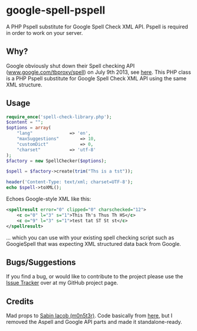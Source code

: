 # google-spell-pspell

A PHP Pspell substitute for Google Spell Check XML API. Pspell is required in order to work on your server.

## Why?

Google obviously shut down their Spell checking API (www.google.com/tbproxy/spell) on July 9th 2013, see [here](http://productforums.google.com/forum/#!topic/chat/CPb0PYllbE8). This PHP class is a PHP Pspell substitute for Google Spell Check XML API using the same XML structure.

## Usage
```php
require_once('spell-check-library.php');
$content = "";
$options = array(
	"lang"				=> 'en',
	"maxSuggestions"		=> 10,
	"customDict"			=> 0,
	"charset"			=> 'utf-8'
);
$factory = new SpellChecker($options);

$spell = $factory->create(trim("Ths is a tst"));

header('Content-Type: text/xml; charset=UTF-8');
echo $spell->toXML();
```
Echoes Google-style XML like this:
```xml
<spellresult error="0" clipped="0" charschecked="12">
    <c o="0" l="3" s="1">This Th's Thus Th HS</c>
    <c o="9" l="3" s="1">test tat ST St st</c>
</spellresult>
```

... which you can use with your existing spell checking script such as GoogieSpell that was expecting XML structured data back from Google.

## Bugs/Suggestions

If you find a bug, or would like to contribute to the project please use the [Issue Tracker](https://github.com/AlphawolfWMP/google-spell-pspell/issues) over at my GitHub project page.

## Credits

Mad props to [Sabin Iacob (m0n5t3r)](http://m0n5t3r.info). Code basically from [here](http://plugins.svn.wordpress.org/ajax-spell-checker/trunk/service/spell-check-library.php), but I removed the Aspell and Google API parts and made it standalone-ready.
